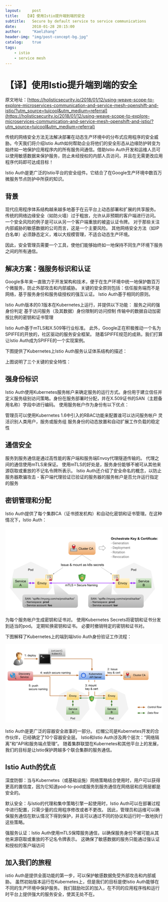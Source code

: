 ```yaml
---
layout:     post
title:   【译】使用Istio提升端到端的安全 
subtitle:   Secure by default service to service communications
date:       2018-01-28 20:15:00
author:     "Kaelzhang"
header-img: "img/post-concept-bg.jpg"
catalog:    true
tags:
    - istio
    - service mesh
---
```


# 【译】使用Istio提升端到端的安全 

原文地址：[https://holisticsecurity.io/2018/01/12/using-weave-scope-to-explore-microservices-communication-and-service-mesh-openshift-and-istio/?utm_source=tuicool&utm_medium=referral](https://holisticsecurity.io/2018/01/12/using-weave-scope-to-explore-microservices-communication-and-service-mesh-openshift-and-istio/?utm_source=tuicool&utm_medium=referral)

传统的网络安全方法无法解决部署在动态生产环境中的分布式应用程序的安全威胁。今天我们将介绍Istio Auth如何帮助企业将他们的安全形态从边缘防护转变为始终如一地保护应用程序内的所有服务间通信。借助Istio Auth开发和运维人员可以使用敏感数据来保护服务，防止未经授权的内部人员访问，并且在无需更改应用程序代码即可达成目标！

Istio Auth是更广泛的Istio平台的安全组件。它结合了在Google生产环境中数百万微服务节点防护中所获的知识。

## 背景
现代应用程序体系结构越来越多地基于在云平台上动态部署和扩展的共享服务。 传统的网络边缘安全（如防火墙）过于粗放，允许从非预期的客户端进行访问。 一个安全风险的例子是可以从另一个客户端重放的被盗认证令牌。 对于那些关注内部威胁的敏感数据的公司而言，这是一个主要风险。 其他网络安全方法（如IP白名单）必须静态定义，难以大规模管理，不适合动态生产环境。

因此，安全管理员需要一个工具，使他们能够始终如一地保持不同生产环境下服务之间的所有通信。

## 解决方案：强服务标识和认证

Google多年来一直致力于开发架构和技术，便于在生产环境中统一地保护数百万个微服务，防止外部攻击和内部威胁。 关键的安全原则包括：信任服务端而不是网络，基于服务身份和服务级授权的强互认证。 Istio Auth基于相同的原则。

Istio Auth版本的0.1版本在Kubernetes上运行，并提供以下功能：
服务之间的强身份判定
基于访问服务（及其数据）身份限制的访问控制
传输中的数据自动加密
按比例的密钥和证书管理

Istio Auth基于mTLS和X.509等行业标准。 此外，Google正在积极推动一个名为SPIFFE的开放的，社区驱动的服务安全框架。 随着SPIFFE规范的成熟，我们打算让Istio Auth成为SPIFFE的一个实现案例。

下图提供了Kubernetes上Istio Auth服务认证体系结构的描述：

上图说明了三个关键的安全特性：

## 强身份标识

Istio Auth使用Kubernetes服务帐户来确定服务的运行方式。身份用于建立信任并定义服务级别访问策略。身份在服务部署时分配，并在X.509证书的SAN（主题备用名称）字段中进行编码。 使用服务帐户作为身份有以下优点：

管理员可以使用Kubernetes 1.6中引入的RBAC功能来配置谁可以访问服务帐户
灵活识别人类用户，服务或服务组
服务身份的动态放置和自动扩展工作负载的稳定性

## 通信安全
服务到服务通信是通过高性能的客户端和服务端Envoy代理隧道传输的。 代理之间的通信使用mTLS来保证。 使用mTLS的好处是，服务身份能够不被可从其他来源窃取或重放的不记名令牌所表示。 Istio Auth还介绍了安全命名的概念，以防止服务器欺骗攻击 - 客户端代理验证已验证的服务器的服务帐户是否允许运行指定的服务


## 密钥管理和分配

Istio Auth提供了每个集群CA（证书颁发机构）和自动化密钥和证书管理。在这种情况下，Istio Auth：

![](/img/in-post/istio-ca/overview.png)

为每个服务帐户生成密钥和证书对。
使用Kubernetes Secrets将密钥和证书分发到适当的pod。
定期轮换密钥和证书。
必要时撤销特定的密钥和证书对。

下图解释了Kubernetes上的端到端Istio Auth身份验证工作流程：

![](/img/in-post/istio-ca/deploy.png)

Istio Auth是更广泛的容器安全故事的一部分。 红帽公司是Kubernetes开发的合作伙伴，已经确定了10个容器安全层。 Istio和Istio Auth涉及两个层次：“网络隔离”和“API和服务端点管理”。 随着集群联盟在Kubernetes和其他平台上的发展，我们的目标是让Istio保护跨越多个联合集群的服务通信。

## Istio Auth的优点

深度防御：当与Kubernetes（或基础设施）网络策略结合使用时，用户可以获得更高的置信度，因为它知道pod-to-pod或服务到服务通信在网络层和应用层都是安全的。

默认安全：与Istio的代理和集中策略引擎一起使用时，Istio Auth可以在部署过程中进行配置，只需少量的应用程序修改或者不更改。 因此，管理员和运维可以确保服务通信在默认情况下得到保护，并且可以通过不同的协议和运行时一致地执行这些策略。

强服务认证：Istio Auth使用mTLS保障服务通信，以确保服务身份不被可能从其他来源窃取或重放的不记名令牌表示。 这确保了敏感数据的服务只能通过强认证和授权的客户端访问

## 加入我们的旅程

istio Auth是提供全面功能的第一步，可以保护敏感数据免受外部攻击和内部威胁。 虽然初始版本运行在Kubernetes上，但是我们的目标是使Istio Auth能够在不同的生产环境中保护服务。 我们鼓励社区的加入，在不同的应用程序栈和运行时平台上提供强大的服务安全，使其无处不在。

